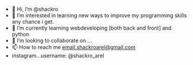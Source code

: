 - 👋 Hi, I’m @shackro
- 👀 I’m interested in learning new ways to improve my programming skills any chance i get.
- 🌱 I’m currently learning webdeveloping [both back and front] and python
- 💞️ I’m looking to collaborate on ...
- 📫 How to reach me email.shackroarel@gmail.com
- instagram...username: @shackro_arel

<!---
shackro/shackro is a ✨ special ✨ repository because its `README.md` (this file) appears on your GitHub profile.
You can click the Preview link to take a look at your changes.
--->
